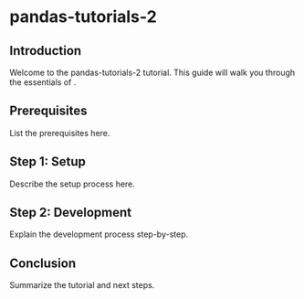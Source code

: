 # pandas-tutorials-2

## Introduction
Welcome to the pandas-tutorials-2 tutorial. This guide will walk you through the essentials of <TOPIC>.

## Prerequisites
List the prerequisites here.

## Step 1: Setup
Describe the setup process here.

## Step 2: Development
Explain the development process step-by-step.

## Conclusion
Summarize the tutorial and next steps.
